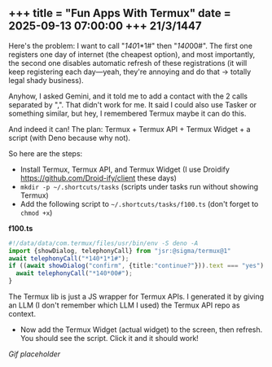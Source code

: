 +++
title = "Fun Apps With Termux"
date = 2025-09-13 07:00:00
+++
**21/3/1447**
---
Here's the problem: I want to call "*140*1*1#" then "*140*00#". The first one registers one day of internet (the cheapest option), and most importantly, the second one disables automatic refresh of these registrations (it will keep registering each day—yeah, they're annoying and do that → totally legal shady business).

Anyhow, I asked Gemini, and it told me to add a contact with the 2 calls separated by ",". That didn't work for me. It said I could also use Tasker or something similar, but hey, I remembered Termux maybe it can do this.

And indeed it can! The plan: Termux + Termux API + Termux Widget + a script (with Deno because why not).

So here are the steps:
- Install Termux, Termux API, and Termux Widget (I use Droidify https://github.com/Droid-ify/client these days)
- `mkdir -p ~/.shortcuts/tasks` (scripts under tasks run without showing Termux)
- Add the following script to `~/.shortcuts/tasks/f100.ts` (don't forget to `chmod +x`)

**f100.ts**
```ts
#!/data/data/com.termux/files/usr/bin/env -S deno -A
import {showDialog, telephonyCall} from "jsr:@sigma/termux@1"
await telephonyCall("*140*1*1#");
if ((await showDialog("confirm", {title:"continue?"})).text === "yes") {
  await telephonyCall("*140*00#");
}
```

The Termux lib is just a JS wrapper for Termux APIs. I generated it by giving an LLM (I don't remember which LLM I used) the Termux API repo as context.

- Now add the Termux Widget (actual widget) to the screen, then refresh. You should see the script. Click it and it should work!

*Gif placeholder*
